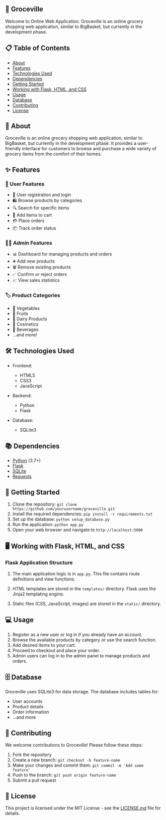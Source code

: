
## 🛒 Groceville

Welcome to Online Web Application. Groceville is an online grocery shopping web application, similar to BigBasket, but currently in the development phase.

## 📋 Table of Contents
- [About](#about)
- [Features](#features)
- [Technologies Used](#technologies-used)
- [Dependencies](#dependencies)
- [Getting Started](#getting-started)
- [Working with Flask, HTML, and CSS](#working-with-flask-html-and-css)
- [Usage](#usage)
- [Database](#database)
- [Contributing](#contributing)
- [License](#license)

## 🏪 About

Groceville is an online grocery shopping web application, similar to BigBasket, but currently in the development phase. It provides a user-friendly interface for customers to browse and purchase a wide variety of grocery items from the comfort of their homes.

## ✨ Features

### 👤 User Features
- 📝 User registration and login
- 🛍️ Browse products by categories
- 🔍 Search for specific items
- 🛒 Add items to cart
- 💳 Place orders
- 📦 Track order status

### 👨‍💼 Admin Features
- 📊 Dashboard for managing products and orders
- ➕ Add new products
- 🗑️ Remove existing products
- ✅ Confirm or reject orders
- 📈 View sales statistics

### 🏷️ Product Categories
- 🥕 Vegetables
- 🍎 Fruits
- 🥛 Dairy Products
- 💄 Cosmetics
- 🥤 Beverages
- ...and more!

## 🛠️ Technologies Used

- Frontend:
  - HTML5
  - CSS3
  - JavaScript

- Backend:
  - Python
  - Flask

- Database:
  - SQLite3

## 📚 Dependencies

- [Python](https://www.python.org/) (3.7+)
- [Flask](https://flask.palletsprojects.com/)
- [SQLite](https://www.sqlite.org/)
- [Requests](https://docs.python-requests.org/)

## 🚀 Getting Started

1. Clone the repository: `git clone https://github.com/yourusername/groceville.git`
2. Install the required dependencies: `pip install -r requirements.txt`
3. Set up the database: `python setup_database.py`
4. Run the application: `python app.py`
5. Open your web browser and navigate to `http://localhost:5000`

## 🖥️ Working with Flask, HTML, and CSS

### Flask Application Structure

1. The main application logic is in `app.py`. This file contains route definitions and view functions.

2. HTML templates are stored in the `templates/` directory. Flask uses the Jinja2 templating engine.

3. Static files (CSS, JavaScript, images) are stored in the `static/` directory.

## 💻 Usage

1. Register as a new user or log in if you already have an account.
2. Browse the available products by category or use the search function.
3. Add desired items to your cart.
4. Proceed to checkout and place your order.
5. Admin users can log in to the admin panel to manage products and orders.

## 🗄️ Database

Groceville uses SQLite3 for data storage. The database includes tables for:

- User accounts
- Product details
- Order information
- ...and more

## 🤝 Contributing

We welcome contributions to Groceville! Please follow these steps:

1. Fork the repository
2. Create a new branch: `git checkout -b feature-name`
3. Make your changes and commit them: `git commit -m 'Add some feature'`
4. Push to the branch: `git push origin feature-name`
5. Submit a pull request

## 📄 License

This project is licensed under the MIT License - see the [LICENSE.md](LICENSE.md) file for details.
